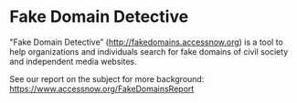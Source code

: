 Fake Domain Detective
=====================

"Fake Domain Detective” (http://fakedomains.accessnow.org) is a tool to help organizations and individuals search for fake domains of civil society and independent media websites. 

See our report on the subject for more background: https://www.accessnow.org/FakeDomainsReport 
